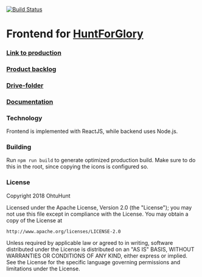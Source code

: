 [![Build Status](https://travis-ci.org/OhtuHunt/HuntForGloryFrontend.svg?branch=master)](https://travis-ci.org/OhtuHunt/HuntForGloryFrontend)

# Frontend for [HuntForGlory](https://github.com/OhtuHunt/HuntForGlory)

### [Link to production](https://huntforglory.herokuapp.com/)

### [Product backlog](https://docs.google.com/spreadsheets/d/17PduZQHrmnuX6p_RP01JO7bq5TDrcI7-3gSi1h1wwI4/edit?ts=5a5c6da6#gid=0)

### [Drive-folder](https://drive.google.com/open?id=10lK1HtHSuotmiAjwj4vCeRSRPuYMGMyj)

### [Documentation](https://github.com/OhtuHunt/HuntForGlory/blob/development/Documentation)

### Technology

Frontend is implemented with ReactJS, while backend uses Node.js.

### Building

Run `npm run build` to generate optimized production build. Make sure to do this in the root, since copying the icons is configured so.

### License
Copyright 2018 OhtuHunt

Licensed under the Apache License, Version 2.0 (the "License");
you may not use this file except in compliance with the License.
You may obtain a copy of the License at

    http://www.apache.org/licenses/LICENSE-2.0

Unless required by applicable law or agreed to in writing, software
distributed under the License is distributed on an "AS IS" BASIS,
WITHOUT WARRANTIES OR CONDITIONS OF ANY KIND, either express or implied.
See the License for the specific language governing permissions and
limitations under the License.
